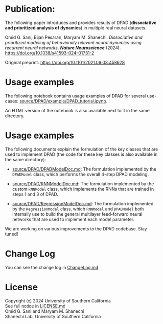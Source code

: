 # Publication:
The following paper introduces and provides results of DPAD (**dissociative and prioritized analysis of dynamics**) in multiple real neural datasets.

Omid G. Sani, Bijan Pesaran, Maryam M. Shanechi. *Dissociative and prioritized modeling of behaviorally relevant neural dynamics using recurrent neural networks*. ***Nature Neuroscience*** (2024). https://doi.org/10.1038/s41593-024-01731-2

Original preprint: https://doi.org/10.1101/2021.09.03.458628


# Usage examples
The following notebook contains usage examples of DPAD for several use-cases:
[source/DPAD/example/DPAD_tutorial.ipynb](https://github.dev/ShanechiLab/DPAD/blob/main/source/DPAD/example/DPAD_tutorial.ipynb). 

An HTML version of the notebook is also available next to it in the same directory.

# Usage examples
The following documents explain the formulation of the key classes that are used to implement DPAD (the code for these key classes is also available in the same directory):

- [source/DPAD/DPADModelDoc.md](./source/DPAD/DPADModelDoc.md): The formulation implemented by the `DPADModel` class, which performs the overall 4-step DPAD modeling.

-  [source/DPAD/RNNModelDoc.md](./source/DPAD/RNNModelDoc.md): The formulation implemented by the custom `RNNModel` class, which implements the RNNs that are trained in steps 1 and 3 of DPAD. 

-  [source/DPAD/RegressionModelDoc.md](./source/DPAD/RegressionModelDoc.md): The formulation implemented by the `RegressionModel` class, which `RNNModel` and `DPADModel` both internally use to build the general multilayer feed-forward neural networks that are used to implement each model parameter. 

We are working on various improvements to the DPAD codebase. Stay tuned!

# Change Log
You can see the change log in [ChangeLog.md](./ChangeLog.md)  

# License
Copyright (c) 2024 University of Southern California  
See full notice in [LICENSE.md](./LICENSE.md)  
Omid G. Sani and Maryam M. Shanechi  
Shanechi Lab, University of Southern California  
